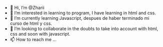 - 👋 Hi, I’m @Zharii
- 👀 I’m interested in learning to program, I have learning in html and css.
- 🌱 I’m currently learning Javascript, despues de haber terminado mi curso de html y css.
- 💞️ I’m looking to collaborate in the doubts to take into account with html, css and soon with javascript.
- 📫 How to reach me ...

<!---
Zharii/Zharii is a ✨ special ✨ repository because its `README.md` (this file) appears on your GitHub profile.
You can click the Preview link to take a look at your changes.
--->
